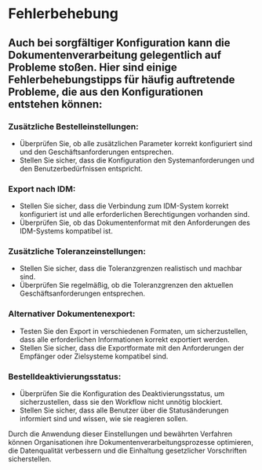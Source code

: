 # Fehlerbehebung

## Auch bei sorgfältiger Konfiguration kann die Dokumentenverarbeitung gelegentlich auf Probleme stoßen. Hier sind einige Fehlerbehebungstipps für häufig auftretende Probleme, die aus den Konfigurationen entstehen können:

### Zusätzliche Bestelleinstellungen:

* Überprüfen Sie, ob alle zusätzlichen Parameter korrekt konfiguriert sind und den Geschäftsanforderungen entsprechen.
* Stellen Sie sicher, dass die Konfiguration den Systemanforderungen und den Benutzerbedürfnissen entspricht.

### Export nach IDM:

* Stellen Sie sicher, dass die Verbindung zum IDM-System korrekt konfiguriert ist und alle erforderlichen Berechtigungen vorhanden sind.
* Überprüfen Sie, ob das Dokumentenformat mit den Anforderungen des IDM-Systems kompatibel ist.

### Zusätzliche Toleranzeinstellungen:

* Stellen Sie sicher, dass die Toleranzgrenzen realistisch und machbar sind.
* Überprüfen Sie regelmäßig, ob die Toleranzgrenzen den aktuellen Geschäftsanforderungen entsprechen.

### Alternativer Dokumentenexport:

* Testen Sie den Export in verschiedenen Formaten, um sicherzustellen, dass alle erforderlichen Informationen korrekt exportiert werden.
* Stellen Sie sicher, dass die Exportformate mit den Anforderungen der Empfänger oder Zielsysteme kompatibel sind.

### Bestelldeaktivierungsstatus:

* Überprüfen Sie die Konfiguration des Deaktivierungsstatus, um sicherzustellen, dass sie den Workflow nicht unnötig blockiert.
* Stellen Sie sicher, dass alle Benutzer über die Statusänderungen informiert sind und wissen, wie sie reagieren sollen.

Durch die Anwendung dieser Einstellungen und bewährten Verfahren können Organisationen ihre Dokumentenverarbeitungsprozesse optimieren, die Datenqualität verbessern und die Einhaltung gesetzlicher Vorschriften sicherstellen.
